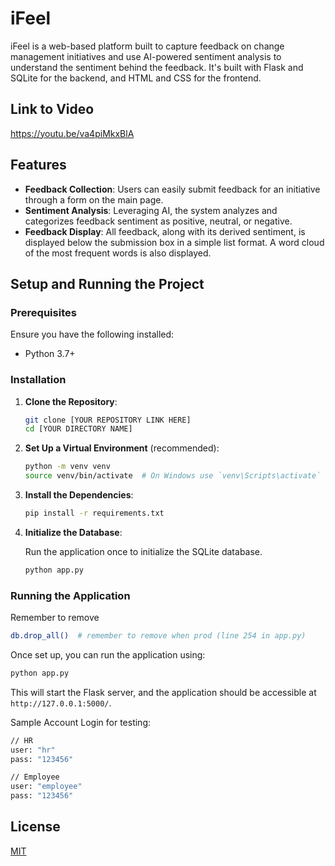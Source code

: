 # iFeel

iFeel is a web-based platform built to capture feedback on change management initiatives and use AI-powered sentiment analysis to understand the sentiment behind the feedback. It's built with Flask and SQLite for the backend, and HTML and CSS for the frontend.

## Link to Video
https://youtu.be/va4piMkxBlA

## Features

- **Feedback Collection**: Users can easily submit feedback for an initiative through a form on the main page.
- **Sentiment Analysis**: Leveraging AI, the system analyzes and categorizes feedback sentiment as positive, neutral, or negative.
- **Feedback Display**: All feedback, along with its derived sentiment, is displayed below the submission box in a simple list format. A word cloud of the most frequent words is also displayed.

## Setup and Running the Project

### Prerequisites

Ensure you have the following installed:

- Python 3.7+

### Installation

1. **Clone the Repository**:

   ```bash
   git clone [YOUR REPOSITORY LINK HERE]
   cd [YOUR DIRECTORY NAME]
   ```

2. **Set Up a Virtual Environment** (recommended):

   ```bash
   python -m venv venv
   source venv/bin/activate  # On Windows use `venv\Scripts\activate`
   ```

3. **Install the Dependencies**:

   ```bash
   pip install -r requirements.txt
   ```

4. **Initialize the Database**:

   Run the application once to initialize the SQLite database.

   ```bash
   python app.py
   ```

### Running the Application

Remember to remove

```bash
db.drop_all()  # remember to remove when prod (line 254 in app.py)
```

Once set up, you can run the application using:

```bash
python app.py
```

This will start the Flask server, and the application should be accessible at `http://127.0.0.1:5000/`.

Sample Account Login for testing:

```bash
// HR
user: "hr"
pass: "123456"

// Employee
user: "employee"
pass: "123456"
```

## License

[MIT](https://choosealicense.com/licenses/mit/)
